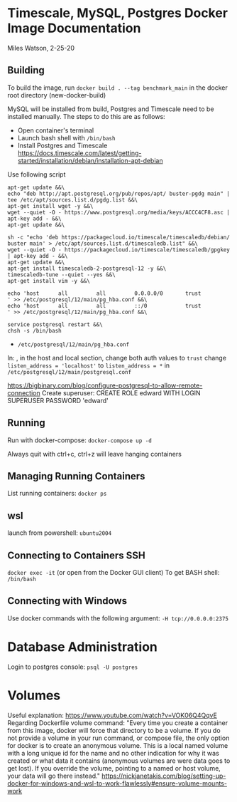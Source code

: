 # Timescale, MySQL, Postgres Docker Image Documentation
Miles Watson, 2-25-20

## Building
To build the image, run `docker build . --tag benchmark_main` in the docker root directory (new-docker-build)

MySQL will be installed from build, Postgres and Timescale need to be installed manually. The steps to do this are as follows:

* Open container's terminal
* Launch bash shell with `/bin/bash`
* Install Postgres and Timescale https://docs.timescale.com/latest/getting-started/installation/debian/installation-apt-debian

Use following script
```
apt-get update &&\
echo "deb http://apt.postgresql.org/pub/repos/apt/ buster-pgdg main" | tee /etc/apt/sources.list.d/pgdg.list &&\
apt-get install wget -y &&\
wget --quiet -O - https://www.postgresql.org/media/keys/ACCC4CF8.asc | apt-key add - &&\
apt-get update &&\

sh -c "echo 'deb https://packagecloud.io/timescale/timescaledb/debian/ buster main' > /etc/apt/sources.list.d/timescaledb.list" &&\
wget --quiet -O - https://packagecloud.io/timescale/timescaledb/gpgkey | apt-key add - &&\
apt-get update &&\
apt-get install timescaledb-2-postgresql-12 -y &&\
timescaledb-tune --quiet --yes &&\
apt-get install vim -y &&\

echo 'host      all		    all  		0.0.0.0/0 		trust
' >> /etc/postgresql/12/main/pg_hba.conf &&\
echo 'host  	all  		all    		::/0    		trust
' >> /etc/postgresql/12/main/pg_hba.conf &&\

service postgresql restart &&\
chsh -s /bin/bash
```
* `/etc/postgresql/12/main/pg_hba.conf`

In: , in the host and local section, change both auth values to `trust`
change `listen_address = 'localhost'` to `listen_address = *` in `/etc/postgresql/12/main/postgresql.conf`

https://bigbinary.com/blog/configure-postgresql-to-allow-remote-connection
Create superuser:
CREATE ROLE edward WITH LOGIN SUPERUSER PASSWORD 'edward'
## Running
Run with docker-compose:
`docker-compose up -d`

Always quit with ctrl+c, ctrl+z will leave hanging containers

## Managing Running Containers
List running containers:  `docker ps`
## wsl
launch from powershell: `ubuntu2004`
## Connecting to Containers SSH
`docker exec -it` (or open from the Docker GUI client)
To get BASH shell: `/bin/bash`

## Connecting with Windows
Use docker commands with the following argument:
`-H tcp://0.0.0.0:2375`

# Database Administration
Login to postgres console: `psql -U postgres`

# Volumes
Useful explanation: https://www.youtube.com/watch?v=VOK06Q4QqvE
Regarding Dockerfile volume command: "Every time you create a container from this image, docker will force that directory to be a volume. If you do not provide a volume in your run command, or compose file, the only option for docker is to create an anonymous volume. This is a local named volume with a long unique id for the name and no other indication for why it was created or what data it contains (anonymous volumes are were data goes to get lost). If you override the volume, pointing to a named or host volume, your data will go there instead."
https://nickjanetakis.com/blog/setting-up-docker-for-windows-and-wsl-to-work-flawlessly#ensure-volume-mounts-work
